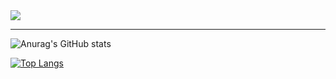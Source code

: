 <img src="https://capsule-render.vercel.app/api?type=transparent&height=300&color=gradient&text=✨MIJIN'S%20GITHUB&fontColor=000000" />
<hr /> 

![Anurag's GitHub stats](https://github-readme-stats.vercel.app/api?username=JINILEEE&show_icons=true&theme=highcontrast)

[![Top Langs](https://github-readme-stats.vercel.app/api/top-langs/?username=JINILEEE)](https://github.com/anuraghazra/github-readme-stats)

